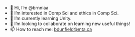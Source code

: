 - 👋 Hi, I’m @brnniaa
- 👀 I’m interested in Comp Sci and ethics in Comp Sci.
- 🌱 I’m currently learning Unity.
- 💞️ I’m looking to collaborate on learning new useful things!
- 📫 How to reach me: bdunfield@mta.ca

